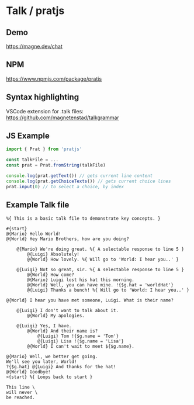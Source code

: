 # Talk / pratjs

## Demo

https://magne.dev/chat

## NPM

https://www.npmjs.com/package/pratjs

## Syntax highlighting

VSCode extension for .talk files:
https://github.com/magnetenstad/talkgrammar

## JS Example

```js
import { Prat } from 'pratjs'

const talkFile = ...
const prat = Prat.fromString(talkFile)

console.log(prat.getText()) // gets current line content
console.log(prat.getChoiceTexts()) // gets current choice lines
prat.input(0) // to select a choice, by index
```

## Example Talk file

```
%{ This is a basic talk file to demonstrate key concepts. }

#{start}
@{Mario} Hello World!
@{World} Hey Mario Brothers, how are you doing? 

	@{Mario} We're doing great. %{ A selectable response to line 5 }
		@{Luigi} Absolutely! 
		@{World} How lovely. %{ Will go to 'World: I hear you..' }

	@{Luigi} Not so great, sir. %{ A selectable response to line 5 }
		@{World} How come? 
		@{Mario} Luigi lost his hat this morning.
		@{World} Well, you can have mine. !{$g.hat = 'worldHat'}
		@{Luigi} Thanks a bunch! %{ Will go to 'World: I hear you..' }
		
@{World} I hear you have met someone, Luigi. What is their name?
	
	@{Luigi} I don't want to talk about it.
		@{World} My apologies.
	
	@{Luigi} Yes, I have.
		@{World} And their name is?
			@{Luigi} Tom !{$g.name = 'Tom'}
			@{Luigi} Lisa !{$g.name = 'Lisa'}					
		@{World} I can't wait to meet ${$g.name}.

@{Mario} Well, we better get going.
We'll see you later, World!
?{$g.hat} @{Luigi} And thanks for the hat!
@{World} Goodbye!
>{start} %{ Loops back to start }

This line \
will never \
be reached.
```
